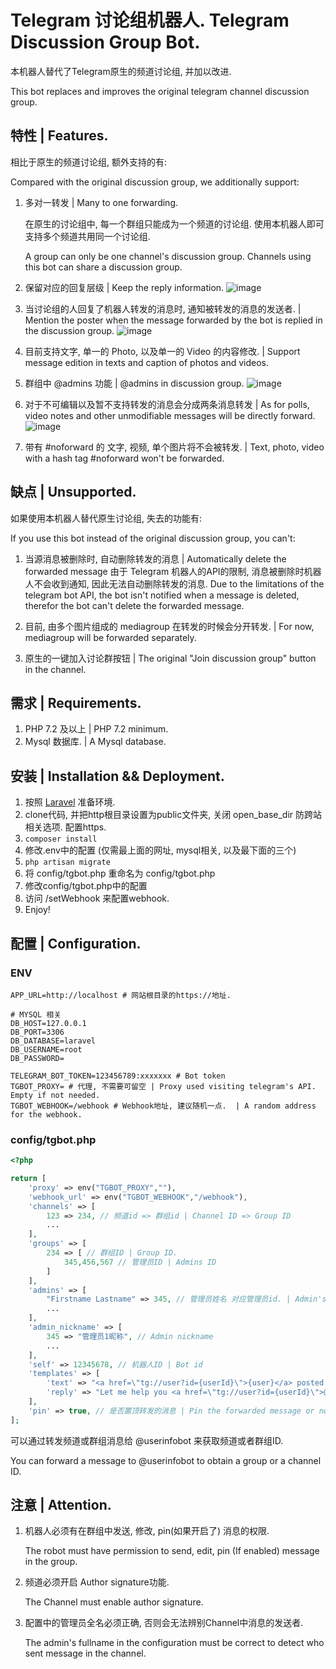 # Telegram 讨论组机器人. Telegram Discussion Group Bot. 

本机器人替代了Telegram原生的频道讨论组, 并加以改进.

This bot replaces and improves the original telegram channel discussion group.

## 特性 | Features.
相比于原生的频道讨论组, 额外支持的有:

Compared with the original discussion group, we additionally support:

1. 多对一转发 | Many to one forwarding.

    在原生的讨论组中, 每一个群组只能成为一个频道的讨论组. 使用本机器人即可支持多个频道共用同一个讨论组.
    
    A group can only be one channel's discussion group. Channels using this bot can share a discussion group.

2. 保留对应的回复层级 | Keep the reply information.
    ![image](https://user-images.githubusercontent.com/37735580/73739555-693a4080-4781-11ea-9d3d-d99a2603ab9c.png)
    
3. 当讨论组的人回复了机器人转发的消息时, 通知被转发的消息的发送者. | Mention the poster when the message forwarded by the bot is replied in the discussion group.
    ![image](https://user-images.githubusercontent.com/37735580/73739639-9c7ccf80-4781-11ea-8fa3-766e92e0eb14.png)

4. 目前支持文字, 单一的 Photo, 以及单一的 Video 的内容修改. | Support message edition in texts and caption of photos and videos.

5. 群组中 @admins 功能 | @admins in discussion group.
    ![image](https://user-images.githubusercontent.com/37735580/73739706-b6b6ad80-4781-11ea-9987-f17c9d7f950e.png)

6. 对于不可编辑以及暂不支持转发的消息会分成两条消息转发 | As for polls, video notes and other unmodifiable messages will be directly forward.
    ![image](https://user-images.githubusercontent.com/37735580/73739781-d8179980-4781-11ea-8bef-be4767e3cd67.png)

7. 带有 #noforward 的 文字, 视频, 单个图片将不会被转发. | Text, photo, video with a hash tag #noforward won't be forwarded.

## 缺点 | Unsupported.
如果使用本机器人替代原生讨论组, 失去的功能有:

If you use this bot instead of the original discussion group, you can't:

1. 当源消息被删除时, 自动删除转发的消息 | Automatically delete the forwarded message 
    由于 Telegram 机器人的API的限制, 消息被删除时机器人不会收到通知, 因此无法自动删除转发的消息.
    Due to the limitations of the telegram bot API, the bot isn't notified when a message is deleted, therefor the bot can't delete the forwarded message.

2. 目前, 由多个图片组成的 mediagroup 在转发的时候会分开转发. | For now, mediagroup will be forwarded separately.

3. 原生的一键加入讨论群按钮 | The original "Join discussion group" button in the channel.


## 需求 | Requirements.
1. PHP 7.2 及以上 | PHP 7.2 minimum.
2. Mysql 数据库. | A Mysql database.

## 安装 | Installation && Deployment.

1. 按照 [Laravel](//github.com/laravel/laravel) 准备环境.
2. clone代码, 并把http根目录设置为public文件夹, 关闭 open_base_dir 防跨站相关选项. 配置https.
3. `composer install`
4. 修改.env中的配置 (仅需最上面的网址, mysql相关, 以及最下面的三个)
5. `php artisan migrate`
6. 将 config/tgbot.php 重命名为 config/tgbot.php 
7. 修改config/tgbot.php中的配置
8. 访问 /setWebhook 来配置webhook.
9. Enjoy!

## 配置 | Configuration.

### ENV
```dotenv
APP_URL=http://localhost # 网站根目录的https://地址.

# MYSQL 相关
DB_HOST=127.0.0.1
DB_PORT=3306
DB_DATABASE=laravel
DB_USERNAME=root
DB_PASSWORD=

TELEGRAM_BOT_TOKEN=123456789:xxxxxxx # Bot token
TGBOT_PROXY= # 代理, 不需要可留空 | Proxy used visiting telegram's API. Empty if not needed.
TGBOT_WEBHOOK=/webhook # Webhook地址, 建议随机一点.  | A random address for the webhook.

```

### config/tgbot.php

```php
<?php

return [
    'proxy' => env("TGBOT_PROXY",""),
    'webhook_url' => env("TGBOT_WEBHOOK","/webhook"),
    'channels' => [
        123 => 234, // 频道id => 群组id | Channel ID => Group ID
        ...
    ],
    'groups' => [
        234 => [ // 群组ID | Group ID.
            345,456,567 // 管理员ID | Admins ID
        ]
    ],
    'admins' => [
        "Firstname Lastname" => 345, // 管理员姓名 对应管理员id. | Admin's fullname => admin ID.
        ...
    ],
    'admin_nickname' => [
        345 => "管理员1昵称", // Admin nickname
        ...
    ],
    'self' => 12345678, // 机器人ID | Bot id
    'templates' => [
        'text' => "<a href=\"tg://user?id={userId}\">{user}</a> posted at {channel}:\n{text}",
        'reply' => "Let me help you <a href=\"tg://user?id={userId}\">@{user}</a>.",
    ],
    'pin' => true, // 是否置顶转发的消息 | Pin the forwarded message or not
];
```

可以通过转发频道或群组消息给 @userinfobot 来获取频道或者群组ID.

You can forward a message to @userinfobot to obtain a group or a channel ID.


## 注意 | Attention.
1. 机器人必须有在群组中发送, 修改, pin(如果开启了) 消息的权限.

    The robot must have permission to send, edit, pin (If enabled) message in the group.
    
2. 频道必须开启 Author signature功能.

    The Channel must enable author signature.

3. 配置中的管理员全名必须正确, 否则会无法辨别Channel中消息的发送者.

    The admin's fullname in the configuration must be correct to detect who sent message in the channel.

